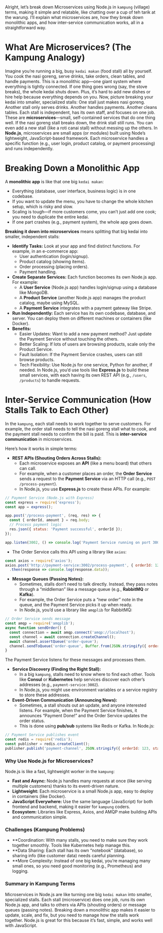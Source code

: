 Alright, let’s break down Microservices using Node.js in `kampung` (village) terms, making it simple and relatable, like chatting over a cup of teh tarik at the warung. I’ll explain what microservices are, how they break down monolithic apps, and how inter-service communication works, all in a straightforward way.

# What Are Microservices? (The Kampung Analogy)
Imagine you’re running a big, busy `kedai makan` (food stall) all by yourself. You cook the nasi goreng, serve drinks, take orders, clean tables, and handle payments. This is a monolithic app—one giant system where everything is tightly connected. If one thing goes wrong (say, the stove breaks), the whole kedai shuts down. Plus, it’s hard to add new dishes or hire help because everything depends on you.
Now, picture breaking your kedai into smaller, specialized stalls:
One stall just makes nasi goreng.
Another stall only serves drinks.
Another handles payments.
Another cleans tables.
Each stall is independent, has its own staff, and focuses on one job. These are **microservices**—small, self-contained services that do one thing well. If the nasi goreng stall breaks down, the drink stall still runs. You can even add a new stall (like a roti canai stall) without messing up the others.
In **Node.js**, microservices are small apps (or modules) built using Node’s lightweight, JavaScript-based framework. Each microservice handles a specific function (e.g., user login, product catalog, or payment processing) and runs independently.

# Breaking Down a Monolithic App
A **monolithic app** is like that one big `kedai makan`:
* Everything (database, user interface, business logic) is in one codebase.
* If you want to update the menu, you have to change the whole kitchen setup, which is risky and slow.
* Scaling is tough—if more customers come, you can’t just add one cook; you need to duplicate the entire kedai.
* If one part crashes (e.g., payment system), the whole app goes down.

**Breaking it down into microservices** means splitting that big kedai into smaller, independent stalls:
* **Identify Tasks:** Look at your app and find distinct functions. For example, in an e-commerce app:
  * User authentication (login/signup).
  * Product catalog (showing items).
  * Order processing (placing orders).
  * Payment handling.
* **Create Separate Services:** Each function becomes its own Node.js app. For example:
  * A **User Service** (Node.js app) handles login/signup using a database like MongoDB.
  * A **Product Service** (another Node.js app) manages the product catalog, maybe using MySQL.
  * A **Payment Service** integrates with a payment gateway like Stripe.
* **Run Independently:** Each service has its own codebase, database, and server. You can deploy them on different machines or containers (like Docker).
* **Benefits:**
  * Easier Updates: Want to add a new payment method? Just update the Payment Service without touching the others.
  * Better Scaling: If lots of users are browsing products, scale only the Product Service.
  * Fault Isolation: If the Payment Service crashes, users can still browse products.
  * Tech Flexibility: Use Node.js for one service, Python for another, if needed.
In Node.js, you’d use tools like **Express.js** to build these small services, with each having its own REST API (e.g., `/users`, `/products`) to handle requests.

# Inter-Service Communication (How Stalls Talk to Each Other)
In the `kampung`, each stall needs to work together to serve customers. For example, the order stall needs to tell the nasi goreng stall what to cook, and the payment stall needs to confirm the bill is paid. This is **inter-service communication** in microservices.

Here’s how it works in simple terms:
* **REST APIs (Shouting Orders Across Stalls):**
  * Each microservice exposes an **API** (like a menu board) that others can call.
  * For example, when a customer places an order, the **Order Service** sends a request to the **Payment Service** via an HTTP call (e.g., `POST /process-payment`).
  * In Node.js, you use **Express.js** to create these APIs. For example:
```javascript
// Payment Service (Node.js with Express)
const express = require('express');
const app = express();

app.post('/process-payment', (req, res) => {
  const { orderId, amount } = req.body;
  // Process payment logic
  res.json({ status: 'Payment successful', orderId });
});

app.listen(3002, () => console.log('Payment Service running on port 3002'));
```
  * The Order Service calls this API using a library like `axios`:
```javascript
const axios = require('axios');
axios.post('http://payment-service:3002/process-payment', { orderId: 123, amount: 50 })
  .then(response => console.log(response.data));
```
* **Message Queues (Passing Notes):**
  * Sometimes, stalls don’t need to talk directly. Instead, they pass notes through a “middleman” like a message queue (e.g., **RabbitMQ** or **Kafka**).
  * For example, the Order Service puts a “new order” note in the queue, and the Payment Service picks it up when ready.
  * In Node.js, you’d use a library like `amqplib` for RabbitMQ:
```javascript
// Order Service sends message
const amqp = require('amqplib');
async function sendOrder() {
  const connection = await amqp.connect('amqp://localhost');
  const channel = await connection.createChannel();
  await channel.assertQueue('order-queue');
  channel.sendToQueue('order-queue', Buffer.from(JSON.stringify({ orderId: 123 })));
}
```
The Payment Service listens for these messages and processes them.
* **Service Discovery (Finding the Right Stall):**
  * In a big `kampung`, stalls need to know where to find each other. Tools like **Consul** or **Kubernetes** help services discover each other’s addresses (e.g., `payment-service:3002`).
  * In Node.js, you might use environment variables or a service registry to store these addresses.
* **Event-Driven Communication (Announcing News):**
  * Sometimes, a stall shouts out an update, and anyone interested listens. For example, when the Payment Service finishes, it announces “Payment Done!” and the Order Service updates the order status.
  * This is done using **pub/sub** systems like Redis or Kafka. In Node.js:
```javascript
// Payment Service publishes event
const redis = require('redis');
const publisher = redis.createClient();
publisher.publish('payment-channel', JSON.stringify({ orderId: 123, status: 'paid' }));
```
### Why Use Node.js for Microservices?
Node.js is like a fast, lightweight worker in the `kampung`:
* **Fast and Async:** Node.js handles many requests at once (like serving multiple customers) thanks to its event-driven nature.
* **Lightweight:** Each microservice is a small Node.js app, easy to deploy in containers (like Docker).
* **JavaScript Everywhere:** Use the same language (JavaScript) for both frontend and backend, making it easier for `kampung` coders.
* **Ecosystem:** Libraries like Express, Axios, and AMQP make building APIs and communication simple.

### Challenges (Kampung Problems)
* **Coordination: With many stalls, you need to make sure they work together smoothly. Tools like Kubernetes help manage this.
* **Data Sharing: Each stall has its own “notebook” (database), so sharing info (like customer data) needs careful planning.
* **More Complexity: Instead of one big kedai, you’re managing many small ones, so you need good monitoring (e.g., Prometheus) and logging.

### Summary in Kampung Terms
Microservices in Node.js are like turning one big `kedai makan` into smaller, specialized stalls. Each stall (microservice) does one job, runs its own Node.js app, and talks to others via APIs (shouting orders) or message queues (passing notes). Breaking down a monolithic app makes it easier to update, scale, and fix, but you need to manage how the stalls work together. Node.js is great for this because it’s fast, simple, and works well with JavaScript.
